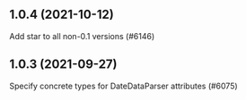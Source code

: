 ## 1.0.4 (2021-10-12)

Add star to all non-0.1 versions (#6146)

## 1.0.3 (2021-09-27)

Specify concrete types for DateDataParser attributes (#6075)

